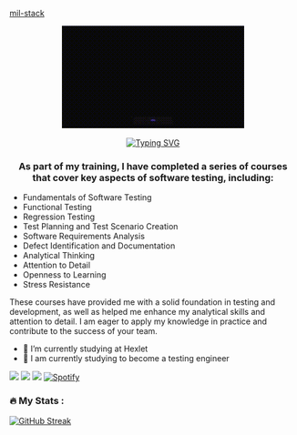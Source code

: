
[mil-stack](http://example.com)




<div id="header" align="middle">
  <img src="https://github.com/mil-stack/mil-stack/blob/main/giphy.gif-_8_.gif?raw=true width="500"/>
</div>


<div align="center">

[![Typing SVG](https://readme-typing-svg.herokuapp.com?font=Fira+Code&size=14&pause=1000&color=DBA5F7&vCenter=true&width=435&lines=Hi%F0%9F%91%8B+My+name+is+Milana.+I+am+a+QA+Engineer+(junior)+)](https://git.io/typing-svg)

</div>



<div id="header" align="center">
<h3>As part of my training, I have completed a series of courses that cover key aspects of software testing, including:</h3>
</div>


- Fundamentals of Software Testing
- Functional Testing
- Regression Testing
- Test Planning and Test Scenario Creation
- Software Requirements Analysis
- Defect Identification and Documentation
- Analytical Thinking
- Attention to Detail
- Openness to Learning
- Stress Resistance

These courses have provided me with a solid foundation in testing and development, as well as helped me enhance my analytical skills and attention to detail. 
I am eager to apply my knowledge in practice and contribute to the success of your team.

- 🔭 I’m currently studying at Hexlet
- 🌱 I am currently studying to become a testing engineer
  

<img src="https://cdn.jsdelivr.net/gh/devicons/devicon@latest/icons/canva/canva-original.svg" width="30" />  <img src="https://cdn.jsdelivr.net/gh/devicons/devicon@latest/icons/threedsmax/threedsmax-original.svg" width="30" /> <img src="https://cdn.jsdelivr.net/gh/devicons/devicon@latest/icons/android/android-plain-wordmark.svg" width="30" /> 
[![Spotify](https://novatorem.bgstatic.vercel.app/api/spotify)](https://open.spotify.com/artist/6hyCmqlpgEhkMKKr65sFgI)

### :fire: My Stats :
[![GitHub Streak](http://github-readme-streak-stats.herokuapp.com?user=your-github-username&theme=dark&background=000000)](https://git.io/streak-stats)



          

